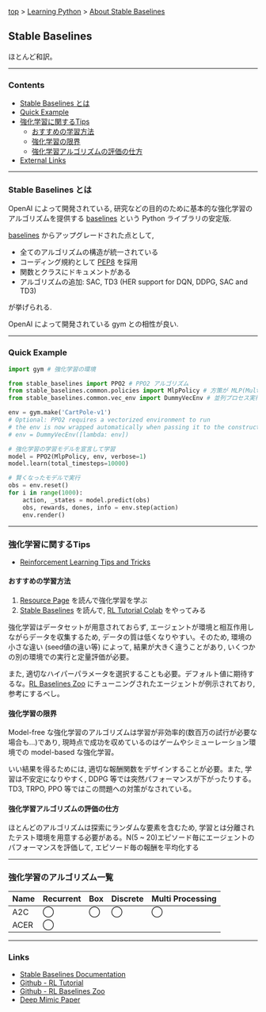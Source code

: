 <!-- パンくずリスト -->
[top](../index.md) > [Learning Python](./contents.md) > [About Stable Baselines](./about_stable_baselines.md)

## Stable Baselines

ほとんど和訳。

***

### Contents

- [Stable Baselines とは](#Stable-Baselines-とは)
- [Quick Example](#Quick-Example)
- [強化学習に関するTips](#強化学習に関するTips)
  - [おすすめの学習方法](#おすすめの学習方法)
  - [強化学習の限界](#強化学習の限界)
  - [強化学習アルゴリズムの評価の仕方](#強化学習アルゴリズムの評価の仕方)
- [External Links](#Links)

***

### Stable Baselines とは

OpenAI によって開発されている, 研究などの目的のために基本的な強化学習のアルゴリズムを提供する [baselines](https://github.com/openai/baselines) という Python ライブラリの安定版.

[baselines](https://github.com/openai/baselines) からアップグレードされた点として,

- 全てのアルゴリズムの構造が統一されている
- コーディング規約として [PEP8](https://pep8-ja.readthedocs.io/ja/latest/) を採用
- 関数とクラスにドキュメントがある
- アルゴリズムの追加: SAC, TD3 (HER support for DQN, DDPG, SAC and TD3)

が挙げられる.

OpenAI によって開発されている gym との相性が良い.

***

### Quick Example

```python
import gym # 強化学習の環境

from stable_baselines import PPO2 # PPO2 アルゴリズム
from stable_baselines.common.policies import MlpPolicy # 方策が MLP(Multi Layler Perceptron)
from stable_baselines.common.vec_env import DummyVecEnv # 並列プロセス実行環境

env = gym.make('CartPole-v1')
# Optional: PPO2 requires a vectorized environment to run
# the env is now wrapped automatically when passing it to the constructor
# env = DummyVecEnv([lambda: env])

# 強化学習の学習モデルを宣言して学習
model = PPO2(MlpPolicy, env, verbose=1)
model.learn(total_timesteps=10000)

# 賢くなったモデルで実行
obs = env.reset()
for i in range(1000):
    action, _states = model.predict(obs)
    obs, rewards, dones, info = env.step(action)
    env.render()
```

***

### 強化学習に関するTips

- [Reinforcement Learning Tips and Tricks](https://stable-baselines.readthedocs.io/en/master/guide/rl_tips.html)

#### おすすめの学習方法

1. [Resource Page](https://stable-baselines.readthedocs.io/en/master/guide/rl.html) を読んで強化学習を学ぶ
1. [Stable Baselines](https://stable-baselines.readthedocs.io/en/master/) を読んで, [RL Tutorial Colab](https://github.com/araffin/rl-tutorial-jnrr19) をやってみる

強化学習はデータセットが用意されておらず, エージェントが環境と相互作用しながらデータを収集するため, データの質は低くなりやすい。そのため, 環境の小さな違い (seed値の違い等) によって, 結果が大きく違うことがあり, いくつかの別の環境での実行と定量評価が必要。

また, 適切なハイパーパラメータを選択することも必要。デフォルト値に期待するな。[RL Baselines Zoo](https://github.com/araffin/rl-baselines-zoo) にチューニングされたエージェントが例示されており, 参考にするべし。

#### 強化学習の限界

Model-free な強化学習のアルゴリズムは学習が非効率的(数百万の試行が必要な場合も...)であり, 現時点で成功を収めているのはゲームやシミューレーション環境での model-based な強化学習。

いい結果を得るためには, 適切な報酬関数をデザインすることが必要。また, 学習は不安定になりやすく, DDPG 等では突然パフォーマンスが下がったりする。TD3, TRPO, PPO 等ではこの問題への対策がなされている。

#### 強化学習アルゴリズムの評価の仕方

ほとんどのアルゴリズムは探索にランダムな要素を含むため, 学習とは分離されたテスト環境を用意する必要がある。N(5 ~ 20)エピソード毎にエージェントのパフォーマンスを評価して, エピソード毎の報酬を平均化する

***

### 強化学習のアルゴリズム一覧

|Name|Recurrent|Box|Discrete|Multi Processing|
|:--|:--|:--|:--|:--|
|A2C|◯|◯|◯|◯|
|ACER|◯|


***

### Links

- [Stable Baselines Documentation](https://stable-baselines.readthedocs.io/en/master/)
- [Github - RL Tutorial](https://github.com/araffin/rl-tutorial-jnrr19)
- [Github - RL Baselines Zoo](https://github.com/araffin/rl-baselines-zoo)
- [Deep Mimic Paper](https://xbpeng.github.io/projects/DeepMimic/index.html)
